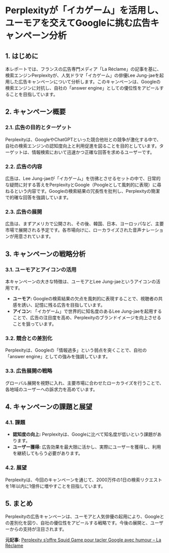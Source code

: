 # Perplexityが「イカゲーム」を活用し、ユーモアを交えてGoogleに挑む広告キャンペーン分析

## 1. はじめに

本レポートでは、フランスの広告専門メディア「La Réclame」の記事を基に、検索エンジンPerplexityが、人気ドラマ「イカゲーム」の俳優Lee Jung-jaeを起用した広告キャンペーンについて分析します。このキャンペーンは、Googleの検索エンジンに対抗し、自社の「answer engine」としての優位性をアピールすることを目指しています。

## 2. キャンペーン概要

### 2.1. 広告の目的とターゲット

Perplexityは、GoogleやChatGPTといった競合他社との競争が激化する中で、自社の検索エンジンの認知度向上と利用促進を図ることを目的としています。ターゲットは、情報検索において迅速かつ正確な回答を求めるユーザーです。

### 2.2. 広告の内容

広告は、Lee Jung-jaeが「イカゲーム」を彷彿とさせるセットの中で、日常的な疑問に対する答えをPerplexityとGoogle（Poogleとして風刺的に表現）に尋ねるという内容です。Googleの検索結果の冗長性を批判し、Perplexityの簡潔で的確な回答を強調しています。

### 2.3. 広告の展開

広告は、まずアメリカで公開され、その後、韓国、日本、ヨーロッパなど、主要市場で展開される予定です。各市場向けに、ローカライズされた音声ナレーションが用意されています。

## 3. キャンペーンの戦略分析

### 3.1. ユーモアとアイコンの活用

本キャンペーンの大きな特徴は、ユーモアとLee Jung-jaeというアイコンの活用です。

* **ユーモア:** Googleの検索結果の欠点を風刺的に表現することで、視聴者の共感を誘い、記憶に残る広告を目指しています。
* **アイコン:** 「イカゲーム」で世界的に知名度のあるLee Jung-jaeを起用することで、広告の注目度を高め、Perplexityのブランドイメージを向上させることを狙っています。

### 3.2. 競合との差別化

Perplexityは、Googleの「情報過多」という弱点を突くことで、自社の「answer engine」としての強みを強調しています。

### 3.3. 広告展開の戦略

グローバル展開を視野に入れ、主要市場に合わせたローカライズを行うことで、各地域のユーザーへの訴求力を高めています。

## 4. キャンペーンの課題と展望

### 4.1. 課題

* **認知度の向上:** Perplexityは、Googleに比べて知名度が低いという課題があります。
* **ユーザー獲得:** 広告効果を最大限に活かし、実際にユーザーを獲得し、利用を継続してもらう必要があります。

### 4.2. 展望

Perplexityは、今回のキャンペーンを通じて、2000万件の1日の検索リクエストを1年以内に1億件に増やすことを目指しています。

## 5. まとめ

Perplexityの広告キャンペーンは、ユーモアと人気俳優の起用により、Googleとの差別化を図り、自社の優位性をアピールする戦略です。今後の展開と、ユーザーからの支持が注目されます。



**元記事:** [Perplexity s’offre Squid Game pour tacler Google avec humour – La Réclame](https://lareclame.fr/perplexity-squid-game-lee-jung-jae-poogle-chatgpt-ia-312406)